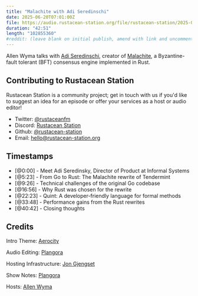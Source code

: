 ```yaml
---
title: "Malachite with Adi Seredinschi"
date: 2025-06-20T07:01:00Z
file: https://audio.rustacean-station.org/file/rustacean-station/2025-06-20-adi-seredinschi.mp3
duration: "42:51"
length: "102855360"
#reddit: (leave blank on initial publish, amend with link and uncomment this line after Reddit thread has been posted)
---
```


Allen Wyma talks with [Adi Seredinschi](https://www.adi.monster/), creator of [Malachite](https://github.com/informalsystems/malachite), a Byzantine-fault tolerant (BFT) consensus engine implemented in Rust.

## Contributing to Rustacean Station

Rustacean Station is a community project; get in touch with us if you'd like to suggest an idea for an episode or offer your services as a host or audio editor!

- Twitter: [@rustaceanfm](https://twitter.com/rustaceanfm)
- Discord: [Rustacean Station](https://discord.gg/cHc3Gyc)
- Github: [@rustacean-station](https://github.com/rustacean-station/)
- Email: [hello@rustacean-station.org](mailto:hello@rustacean-station.org)

## Timestamps
- [@0:00] - Meet Adi Seredinsky, Director of Product at Informal Systems
- [@5:23] - From Go to Rust: The Malachite rewrite of Tendermint
- [@9:26] - Technical challenges of the original Go codebase
- [@16:56] - Why Rust was chosen for the rewrite
- [@22:23] - Quint: A developer-friendly language for formal methods
- [@33:48] - Performance gains from the Rust rewrites
- [@40:42] - Closing thoughts

## Credits
Intro Theme: [Aerocity](https://twitter.com/AerocityMusic)

Audio Editing: [Plangora](https://twitter.com/plangora)

Hosting Infrastructure: [Jon Gjengset](https://thesquareplanet.com/)

Show Notes: [Plangora](https://twitter.com/plangora)

Hosts: [Allen Wyma](https://twitter.com/allenwyma)
